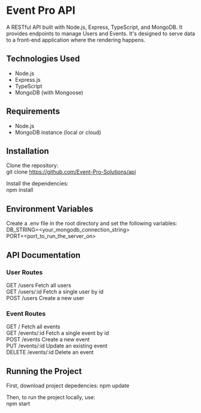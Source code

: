 # Event Pro API
A RESTful API built with Node.js, Express, TypeScript, and MongoDB. It provides endpoints to manage Users and Events. It's designed to serve data to a front-end application where the rendering happens.

## Technologies Used
- Node.js
- Express.js
- TypeScript
- MongoDB (with Mongoose)

## Requirements
- Node.js
- MongoDB instance (local or cloud)

## Installation
Clone the repository:  
git clone https://github.com/Event-Pro-Solutions/api

Install the dependencies:  
npm install

## Environment Variables
Create a .env file in the root directory and set the following variables:  
DB_STRING=<your_mongodb_connection_string>  
PORT=<port_to_run_the_server_on>

## API Documentation
### User Routes  
GET /users            Fetch all users  
GET /users/:id        Fetch a single user by id  
POST /users           Create a new user  

### Event Routes  
GET /                 Fetch all events  
GET /events/:id       Fetch a single event by id  
POST /events          Create a new event  
PUT /events/:id       Update an existing event  
DELETE /events/:id    Delete an event  

## Running the Project  
First, download project depedencies:
npm update

Then, to run the project locally, use:  
npm start